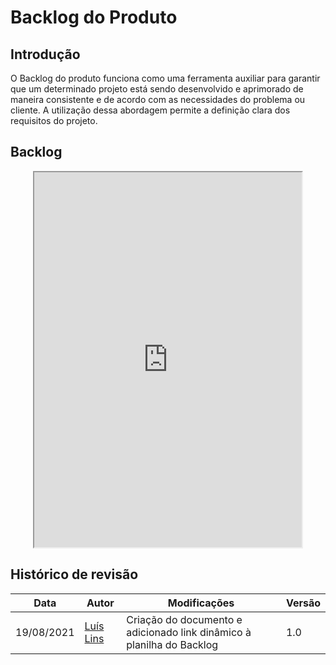 # Backlog do Produto

## Introdução
O Backlog do produto funciona como uma ferramenta auxiliar para garantir que um determinado projeto está sendo desenvolvido e aprimorado de maneira consistente e de acordo com as necessidades do problema ou cliente. A utilização dessa abordagem permite a definição clara dos requisitos do projeto.

## Backlog

<p align="center">
    <iframe display="block" margin="0 auto" width="85%" height=600 src="https://docs.google.com/spreadsheets/d/e/2PACX-1vSEUNDnmv-O8F8HBr4f44PRagmaPWRtbdDvQTbZB7CyCfK28xJ93JEZoDNsWSUGx_LtL_khQlPSZlr9/pubhtml?gid=0&amp;single=true&amp;widget=true&amp;headers=false"></iframe>
</p>

## Histórico de revisão

| Data | Autor | Modificações | Versão |
| ---- | ----- | ------------ | ------ |
| 19/08/2021 | [Luís Lins](https://github.com/luisgaboardi) | Criação do documento e adicionado link dinâmico à planilha do Backlog | 1.0 |